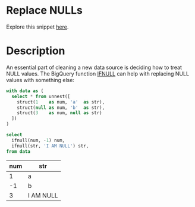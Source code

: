 # Replace NULLs

Explore this snippet [here](https://count.co/n/HrbhKQX4JfT?vm=e).

# Description

An essential part of cleaning a new data source is deciding how to treat NULL values. The BigQuery function [IFNULL](https://cloud.google.com/bigquery/docs/reference/standard-sql/conditional_expressions#ifnull) can help with replacing NULL values with something else:

```sql
with data as (
  select * from unnest([
    struct(1    as num, 'a'  as str),
    struct(null as num, 'b'  as str),
    struct(3    as num, null as str)
  ])
)

select
  ifnull(num, -1) num,
  ifnull(str, 'I AM NULL') str,
from data
```

| num | str       |
| --- | --------- |
| 1   | a         |
| -1  | b         |
| 3   | I AM NULL |
